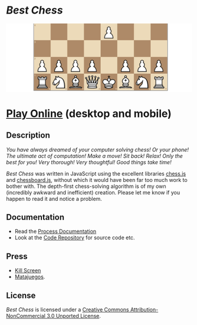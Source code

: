 # *Best Chess*

![](images/best-chess-banner.png)

# [Play Online](https://www.pippinbarr.com/best-chess/) (desktop and mobile)

## Description
*You have always dreamed of your computer solving chess! Or your phone! The ultimate act of computation! Make a move! Sit back! Relax! Only the best for you! Very thorough! Very thoughtful! Good things take time!*

_Best Chess_ was written in JavaScript using the excellent libraries [chess.js](https://github.com/jhlywa/chess.js/blob/master/README.md) and [chessboard.js](http://chessboardjs.com/), without which it would have been far too much work to bother with. The depth-first chess-solving algorithm is of my own (incredibly awkward and inefficient) creation. Please let me know if you happen to read it and notice a problem.

## Documentation
* Read the [Process Documentation](../process)
* Look at the [Code Repository](https://github.com/pippinbarr/best-chess) for source code etc.

## Press
* [Kill Screen](http://killscreendaily.com/articles/best-chess-uses-all-computational-power-just-mess-your-mind/)
* [Matajuegos](http://mata.juegos/en/2016/07/minimal-input-games-and-the-exploration-of-juice/).

## License
*Best Chess* is licensed under a [Creative Commons Attribution-NonCommercial 3.0 Unported License](http://creativecommons.org/licenses/by-nc/3.0/).
